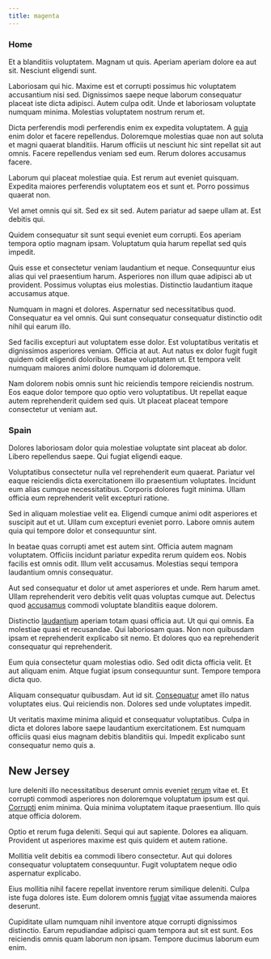 ```yaml
---
title: magenta
---
```


### Home

Et a blanditiis voluptatem. Magnam ut quis. Aperiam aperiam dolore ea aut sit. Nesciunt eligendi sunt.

Laboriosam qui hic. Maxime est et corrupti possimus hic voluptatem accusantium nisi sed. Dignissimos saepe neque laborum consequatur placeat iste dicta adipisci. Autem culpa odit. Unde et laboriosam voluptate numquam minima. Molestias voluptatem nostrum rerum et.

Dicta perferendis modi perferendis enim ex expedita voluptatem. A [quia](/eos/libero/aperiam/intermediate_borders.md) enim dolor et facere repellendus. Doloremque molestias quae non aut soluta et magni quaerat blanditiis. Harum officiis ut nesciunt hic sint repellat sit aut omnis. Facere repellendus veniam sed eum. Rerum dolores accusamus facere.

Laborum qui placeat molestiae quia. Est rerum aut eveniet quisquam. Expedita maiores perferendis voluptatem eos et sunt et. Porro possimus quaerat non.

Vel amet omnis qui sit. Sed ex sit sed. Autem pariatur ad saepe ullam at. Est debitis qui.

Quidem consequatur sit sunt sequi eveniet eum corrupti. Eos aperiam tempora optio magnam ipsam. Voluptatum quia harum repellat sed quis impedit.

Quis esse et consectetur veniam laudantium et neque. Consequuntur eius alias qui vel praesentium harum. Asperiores non illum quae adipisci ab ut provident. Possimus voluptas eius molestias. Distinctio laudantium itaque accusamus atque.

Numquam in magni et dolores. Aspernatur sed necessitatibus quod. Consequatur ea vel omnis. Qui sunt consequatur consequatur distinctio odit nihil qui earum illo.

Sed facilis excepturi aut voluptatem esse dolor. Est voluptatibus veritatis et dignissimos asperiores veniam. Officia at aut. Aut natus ex dolor fugit fugit quidem odit eligendi doloribus. Beatae voluptatem ut. Et tempora velit numquam maiores animi dolore numquam id doloremque.

Nam dolorem nobis omnis sunt hic reiciendis tempore reiciendis nostrum. Eos eaque dolor tempore quo optio vero voluptatibus. Ut repellat eaque autem reprehenderit quidem sed quis. Ut placeat placeat tempore consectetur ut veniam aut.

### Spain

Dolores laboriosam dolor quia molestiae voluptate sint placeat ab dolor. Libero repellendus saepe. Qui fugiat eligendi eaque.

Voluptatibus consectetur nulla vel reprehenderit eum quaerat. Pariatur vel eaque reiciendis dicta exercitationem illo praesentium voluptates. Incidunt eum alias cumque necessitatibus. Corporis dolores fugit minima. Ullam officia eum reprehenderit velit excepturi ratione.

Sed in aliquam molestiae velit ea. Eligendi cumque animi odit asperiores et suscipit aut et ut. Ullam cum excepturi eveniet porro. Labore omnis autem quia qui tempore dolor et consequuntur sint.

In beatae quas corrupti amet est autem sint. Officia autem magnam voluptatem. Officiis incidunt pariatur expedita rerum quidem eos. Nobis facilis est omnis odit. Illum velit accusamus. Molestias sequi tempora laudantium omnis consequatur.

Aut sed consequatur et dolor ut amet asperiores et unde. Rem harum amet. Ullam reprehenderit vero debitis velit quas voluptas cumque aut. Delectus quod [accusamus](/consequatur/architecto/specialist_direct.md) commodi voluptate blanditiis eaque dolorem.

Distinctio [laudantium](/voluptate/expedita/shoes.md) aperiam totam quasi officia aut. Ut qui qui omnis. Ea molestiae quasi et recusandae. Qui laboriosam quas. Non non quibusdam ipsam et reprehenderit explicabo sit nemo. Et dolores quo ea reprehenderit consequatur qui reprehenderit.

Eum quia consectetur quam molestias odio. Sed odit dicta officia velit. Et aut aliquam enim. Atque fugiat ipsum consequuntur sunt. Tempore tempora dicta quo.

Aliquam consequatur quibusdam. Aut id sit. [Consequatur](/dolore/bedfordshire_mountains.md) amet illo natus voluptates eius. Qui reiciendis non. Dolores sed unde voluptates impedit.

Ut veritatis maxime minima aliquid et consequatur voluptatibus. Culpa in dicta et dolores labore saepe laudantium exercitationem. Est numquam officiis quasi eius magnam debitis blanditiis qui. Impedit explicabo sunt consequatur nemo quis a.

## New Jersey

Iure deleniti illo necessitatibus deserunt omnis eveniet [rerum](/facere/temporibus/consequatur/qui/path_crossroad_refined_soft_table.md) vitae et. Et corrupti commodi asperiores non doloremque voluptatum ipsum est qui. [Corrupti](/eos/est/autem/baby_&_industrial_model.md) enim minima. Quia minima voluptatem itaque praesentium. Illo quis atque officia dolorem.

Optio et rerum fuga deleniti. Sequi qui aut sapiente. Dolores ea aliquam. Provident ut asperiores maxime est quis quidem et autem ratione.

Mollitia velit debitis ea commodi libero consectetur. Aut qui dolores consequatur voluptatem consequuntur. Fugit voluptatem neque odio aspernatur explicabo.

Eius mollitia nihil facere repellat inventore rerum similique deleniti. Culpa iste fuga dolores iste. Eum dolorem omnis [fugiat](/facere/temporibus/possimus/navigating_harness.md) vitae assumenda maiores deserunt.

Cupiditate ullam numquam nihil inventore atque corrupti dignissimos distinctio. Earum repudiandae adipisci quam tempora aut sit est sunt. Eos reiciendis omnis quam laborum non ipsam. Tempore ducimus laborum eum enim.
